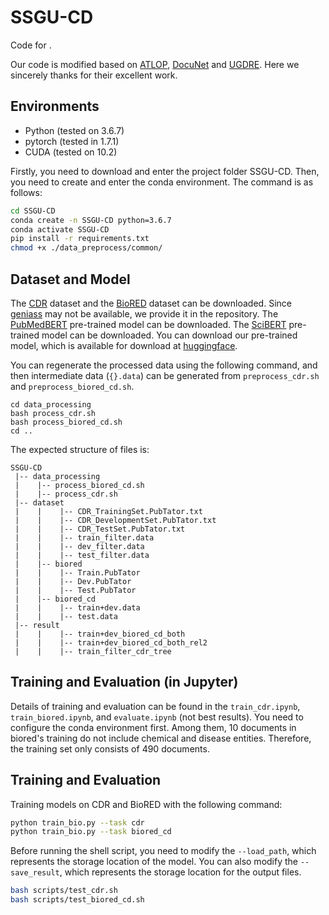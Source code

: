 # SSGU-CD

Code for [](https://).

Our code is modified based on [ATLOP](https://github.com/wzhouad/ATLOP), [DocuNet](https://github.com/zjunlp/DocuNet)
and [UGDRE](https://github.com/QiSun123/UGDRE). Here we sincerely thanks for their excellent work.

## Environments

* Python (tested on 3.6.7)
* pytorch (tested in 1.7.1)
* CUDA (tested on 10.2)

Firstly, you need to download and enter the project folder SSGU-CD. Then, you need to create and enter the conda environment. The
command is as follows:

```bash
cd SSGU-CD
conda create -n SSGU-CD python=3.6.7
conda activate SSGU-CD
pip install -r requirements.txt
chmod +x ./data_preprocess/common/
```

## Dataset and Model

The [CDR](https://pubmed.ncbi.nlm.nih.gov/26994911/) dataset and
the [BioRED](https://ftp.ncbi.nlm.nih.gov/pub/lu/BioRED/) dataset can be downloaded.
Since [geniass](http://www.nactem.ac.uk/y-matsu/geniass/geniass-1.00.tar.gz) may not be available, we provide it in the
repository.
The [PubMedBERT](https://huggingface.co/microsoft/BiomedNLP-PubMedBERT-base-uncased-abstract) pre-trained model can be
downloaded.
The [SciBERT](https://huggingface.co/allenai/scibert_scivocab_cased) pre-trained model can be downloaded.
You can download our pre-trained model, which is available for download
at [huggingface](https://huggingface.co/NNroc/SSGU-CD/tree/main).

You can regenerate the processed data using the following command, and then intermediate data (`{}.data`) can be
generated from `preprocess_cdr.sh` and `preprocess_biored_cd.sh`.

```shell
cd data_processing
bash process_cdr.sh
bash process_biored_cd.sh
cd ..
```

The expected structure of files is:

```
SSGU-CD
 |-- data_processing
 |    |-- process_biored_cd.sh
 |    |-- process_cdr.sh
 |-- dataset
 |    |    |-- CDR_TrainingSet.PubTator.txt
 |    |    |-- CDR_DevelopmentSet.PubTator.txt
 |    |    |-- CDR_TestSet.PubTator.txt
 |    |    |-- train_filter.data
 |    |    |-- dev_filter.data
 |    |    |-- test_filter.data
 |    |-- biored
 |    |    |-- Train.PubTator
 |    |    |-- Dev.PubTator
 |    |    |-- Test.PubTator
 |    |-- biored_cd
 |    |    |-- train+dev.data
 |    |    |-- test.data
 |-- result
 |    |    |-- train+dev_biored_cd_both
 |    |    |-- train+dev_biored_cd_both_rel2
 |    |    |-- train_filter_cdr_tree
```

## Training and Evaluation (in Jupyter)

Details of training and evaluation can be found in the `train_cdr.ipynb`, `train_biored.ipynb`, and `evaluate.ipynb` (not best results). You need to configure the conda environment first.
Among them, 10 documents in biored's training do not include chemical and disease entities. Therefore, the training set only consists of 490 documents.

## Training and Evaluation

Training models on CDR and BioRED with the following command:

```bash
python train_bio.py --task cdr
python train_bio.py --task biored_cd
```

Before running the shell script, you need to modify the `--load_path`, which represents the storage location of the
model. You can also modify the `--save_result`, which represents the storage location for the output files.

```bash
bash scripts/test_cdr.sh
bash scripts/test_biored_cd.sh
```
